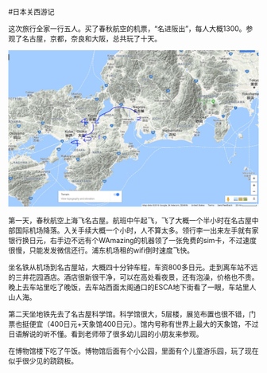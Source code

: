 #日本关西游记

这次旅行全家一行五人。买了春秋航空的机票，“名进阪出”，每人大概1300。参观了名古屋，京都，奈良和大阪，总共玩了十天。

![](/images/2018-07-15-Japan/map-japan.jpg)

第一天，春秋航空上海飞名古屋。航班中午起飞，飞了大概一个半小时在名古屋中部国际机场降落。入关手续大概一个小时，人不算太多。领行李一出来左手就有家银行换日元，右手边不远有个WAmazing的机器领了一张免费的sim卡，不过速度很慢，只能发发微信还行。浦东机场租的wifi倒时速度飞快。

坐名铁从机场到名古屋站，大概四十分钟车程，车资800多日元。走到离车站不远的三井花园酒店。酒店很新很干净，可以在高处看夜景，还有泡澡，价格也不贵。晚上去车站里吃了晚饭，去车站西面太阁通口的ESCA地下街看了一眼，车站里人山人海。

第二天坐地铁先去了名古屋科学馆。科学馆很大，5层楼，展览布置也很不错，门票也挺便宜（400日元+天象馆400日元）。馆内号称有世界上最大的天象馆，不过日语解说的听不懂。看到老师带了很多幼儿园的小朋友来参观。

在博物馆楼下吃了午饭。博物馆后面有个小公园，里面有个儿童游乐园，玩了现在似乎很少见的跷跷板。
